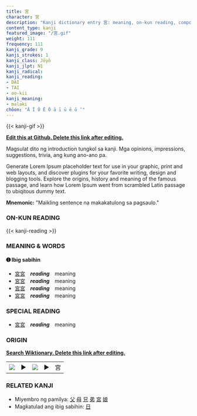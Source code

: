 ```yaml
---
title: 宮
character: 宮
description: "Kanji dictionary entry 宮: meaning, on-kun reading, compounds, origin, related kanji"
content_type: kanji
featured_image: "/宮.gif"
weight: 111
frequency: 111
kanji_grade: 9
kanji_strokes: 1
kanji_class: Jōyō
kanji_jlpt: N1
kanji_radical: 
kanji_reading: 
- DAI
- TAI
- oo-kii
kanji_meaning:
- malaki
chōon: "Ā Ī Ū Ē Ō ā ī ū ē ō ’"
---
```

[//]: # (Don't edit the line below. Kanji animated GIF code is automatically generated.)
{{< kanji-gif >}}

[//]: # (Edit below this line.)

**[Edit this at Github. Delete this link after editing.](https://github.com/tim0g/tim/tree/main/content/kanji/宮/index.md)**

Magsulat dito ng introduction tungkol sa kanji. Mga opinions, impressions, suggestions, trivia, ang kung ano-ano pa.

Generate Lorem Ipsum placeholder text for use in your graphic, print and web layouts, and discover plugins for your favorite writing, design and blogging tools. Explore the origins, history and meaning of the famous passage, and learn how Lorem Ipsum went from scrambled Latin passage to ubiqitous dummy text.
 
**Mnemonic:** "Maikling sentence na makakatulong sa pagsaulo."

### ON-KUN READING

[//]: # (Don't edit the line below. ON-KUN READING code is automatically generated.)
{{< kanji-reading >}}

### MEANING & WORDS

#### ➊ **Ibig sabihin**
  - [宮](../宮)[宮](../宮)　***reading***　meaning
  - [宮](../宮)[宮](../宮)　***reading***　meaning
  - [宮](../宮)[宮](../宮)　***reading***　meaning
  - [宮](../宮)[宮](../宮)　***reading***　meaning

### SPECIAL READING
  - [宮](../宮)[宮](../宮)　***reading***　meaning

### ORIGIN

**[Search Wiktionary. Delete this link after editing.](https://wiktionary.org/wiki/宮)**
<table class="kanji-table"><tr><td>
<img src="60px-宮-bronze.svg.png">
</td><td>▶</td><td>
<img src="60px-宮-oracle.svg.png">
</td><td>▶</td>
<td class="kanji-origin">宮</td>
</tr></table>

### RELATED KANJI
- Miyembro ng pamilya: [父](../父) [母](../母) [兄](../兄) [弟](../弟) [宮](../宮) [娘](../娘)
- Magkatulad ang ibig sabihin: [日](../日)
